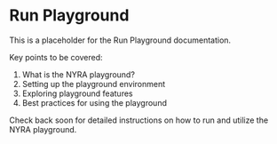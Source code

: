 # Run Playground

This is a placeholder for the Run Playground documentation. 

Key points to be covered:
1. What is the NYRA playground?
2. Setting up the playground environment
3. Exploring playground features
4. Best practices for using the playground

Check back soon for detailed instructions on how to run and utilize the NYRA playground.

